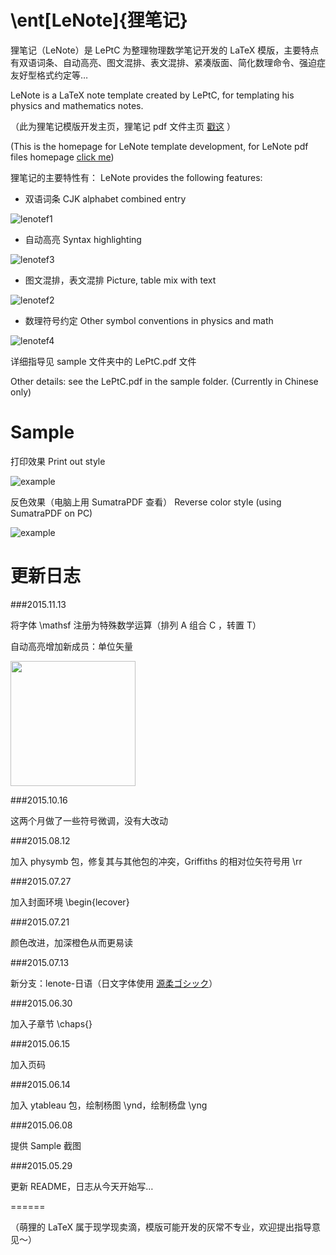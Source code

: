 \\ent[LeNote]{狸笔记}
======

狸笔记（LeNote）是 LePtC 为整理物理数学笔记开发的 LaTeX 模版，主要特点有双语词条、自动高亮、图文混排、表文混排、紧凑版面、简化数理命令、强迫症友好型格式约定等…

LeNote is a LaTeX note template created by LePtC, for templating his physics and mathematics notes.

（此为狸笔记模版开发主页，狸笔记 pdf 文件主页 [戳这](http://leptc.github.io/lenote/) ）

(This is the homepage for LeNote template development,
for LeNote pdf files homepage
[click me](http://leptc.github.io/lenote/))

狸笔记的主要特性有：
LeNote provides the following features:

- 双语词条 CJK alphabet combined entry

![lenotef1](http://leptc.github.io/lenote/lenotef1.jpg)

- 自动高亮 Syntax highlighting

![lenotef3](http://leptc.github.io/lenote/lenotef3.jpg)

- 图文混排，表文混排 Picture, table mix with text

![lenotef2](http://leptc.github.io/lenote/lenotef2.jpg)

- 数理符号约定 Other symbol conventions in physics and math

![lenotef4](http://leptc.github.io/lenote/lenotef4.jpg)

详细指导见 sample 文件夹中的 LePtC.pdf 文件

Other details: see the LePtC.pdf in the sample folder.
(Currently in Chinese only)






Sample
======

打印效果 Print out style

![example](https://github.com/LePtC/lenote/blob/master/LePtC_2.png)

反色效果（电脑上用 SumatraPDF 查看） Reverse color style (using SumatraPDF on PC)

![example](https://github.com/LePtC/lenote/blob/master/LePtC_2r.png)




更新日志
======

###2015.11.13

将字体 \mathsf 注册为特殊数学运算（排列 A 组合 C ，转置 T）

自动高亮增加新成员：单位矢量

<img src="http://leptc.github.io/lenote/lenotef5.jpg" style="width: 200px;"/>


###2015.10.16

这两个月做了一些符号微调，没有大改动

###2015.08.12

加入 physymb 包，修复其与其他包的冲突，Griffiths 的相对位矢符号用 \rr

###2015.07.27

加入封面环境 \begin{lecover}

###2015.07.21

颜色改进，加深橙色从而更易读

###2015.07.13

新分支：lenote-日语（日文字体使用 [源柔ゴシック](http://jikasei.me/font/genjyuu/)）

###2015.06.30

加入子章节 \chaps{}

###2015.06.15

加入页码

###2015.06.14

加入 ytableau 包，绘制杨图 \ynd，绘制杨盘 \yng

###2015.06.08

提供 Sample 截图

###2015.05.29

更新 README，日志从今天开始写…



======

（萌狸的 LaTeX 属于现学现卖滴，模版可能开发的灰常不专业，欢迎提出指导意见～）


